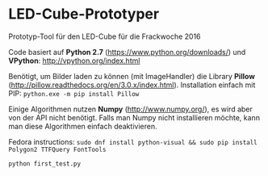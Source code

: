 # LED-Cube-Prototyper
Prototyp-Tool für den LED-Cube für die Frackwoche 2016

Code basiert auf **Python 2.7** (https://www.python.org/downloads/) und **VPython**: http://vpython.org/index.html

Benötigt, um Bilder laden zu können (mit ImageHandler) die Library **Pillow** (http://pillow.readthedocs.org/en/3.0.x/index.html). Installation einfach mit PIP:
`python.exe -m pip install Pillow`

Einige Algorithmen nutzen **Numpy** (http://www.numpy.org/), es wird aber von der API nicht benötigt. Falls man Numpy nicht installieren möchte, kann man diese Algorithmen einfach deaktivieren.

Fedora instructions:
`sudo dnf install python-visual && sudo pip install Polygon2 TTFQuery FontTools`

`python first_test.py`

